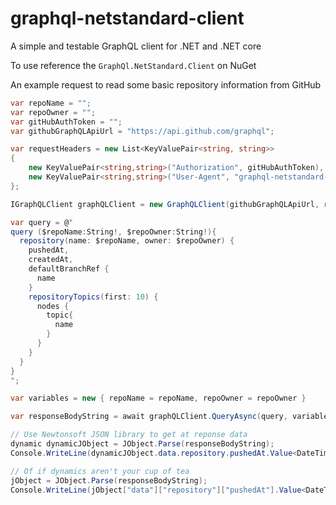 # graphql-netstandard-client
A simple and testable GraphQL client for .NET and .NET core

To use reference the `GraphQl.NetStandard.Client` on NuGet

An example request to read some basic repository information from GitHub
```csharp
var repoName = "";
var repoOwner = "";
var gitHubAuthToken = "";
var githubGraphQLApiUrl = "https://api.github.com/graphql";

var requestHeaders = new List<KeyValuePair<string, string>>
{
    new KeyValuePair<string,string>("Authorization", gitHubAuthToken),
    new KeyValuePair<string,string>("User-Agent", "graphql-netstandard-client")
};

IGraphQLClient graphQLClient = new GraphQLClient(githubGraphQLApiUrl, requestHeaders);

var query = @"
query ($repoName:String!, $repoOwner:String!){
  repository(name: $repoName, owner: $repoOwner) {
    pushedAt,
    createdAt,
    defaultBranchRef {
      name
    }
    repositoryTopics(first: 10) {
      nodes {
        topic{
          name
        }
      }
    }
  }
}
";

var variables = new { repoName = repoName, repoOwner = repoOwner }

var responseBodyString = await graphQLClient.QueryAsync(query, variables);

// Use Newtonsoft JSON library to get at reponse data
dynamic dynamicJObject = JObject.Parse(responseBodyString);
Console.WriteLine(dynamicJObject.data.repository.pushedAt.Value<DateTime>());

// Of if dynamics aren't your cup of tea
jObject = JObject.Parse(responseBodyString);
Console.WriteLine(jObject["data"]["repository"]["pushedAt"].Value<DateTime>());
```